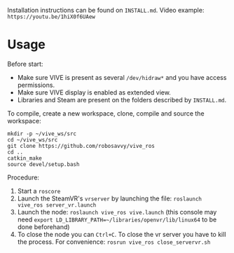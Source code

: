 Installation instructions can be found on `INSTALL.md`.
Video example: `https://youtu.be/1hiX0f6UAew`

# Usage

Before start:

* Make sure VIVE is present as several `/dev/hidraw*` and you have access permissions.
* Make sure VIVE display is enabled as extended view.
* Libraries and Steam are present on the folders described by `INSTALL.md`.

To compile, create a new workspace, clone, compile and source the workspace:

    mkdir -p ~/vive_ws/src
    cd ~/vive_ws/src
    git clone https://github.com/robosavvy/vive_ros
    cd ..
    catkin_make
    source devel/setup.bash

Procedure:

1. Start a `roscore`
2. Launch the SteamVR's `vrserver` by launching the file: `roslaunch vive_ros server_vr.launch`
3. Launch the node: `roslaunch vive_ros vive.launch` (this console may need `export LD_LIBRARY_PATH=~/libraries/openvr/lib/linux64` to be done beforehand)
4. To close the node you can `Ctrl+C`. To close the vr server you have to kill the process. For convenience: `rosrun vive_ros close_servervr.sh`
